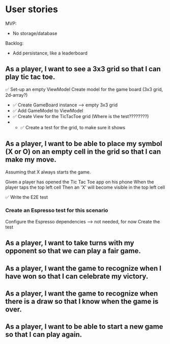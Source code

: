 # User stories

MVP:
- No storage/database

Backlog:
- Add persistance, like a leaderboard

## As a player, I want to see a 3x3 grid so that I can play tic tac toe.
✅ Set-up an empty ViewModel
Create model for the game board (3x3 grid, 2d-array?)
- ✅ Create GameBoard instance --> empty 3x3 grid
- ✅ Add GameModel to ViewModel
- ✅ Create View for the TicTacToe grid (Where is the test????????)
- - ✅ Create a test for the grid, to make sure it shows

## As a player, I want to be able to place my symbol (X or O) on an empty cell in the grid so that I can make my move.
Assuming that X always starts the game.

Given a player has opened the Tic Tac Toe app on his phone
When the player taps the top left cell
Then an 'X' will become visible in the top left cell

✅ Write the E2E test

### Create an Espresso test for this scenario
Configure the Espresso dependencies --> not needed, for now
Create the test

## As a player, I want to take turns with my opponent so that we can play a fair game.

## As a player, I want the game to recognize when I have won so that I can celebrate my victory.

## As a player, I want the game to recognize when there is a draw so that I know when the game is over.

## As a player, I want to be able to start a new game so that I can play again.